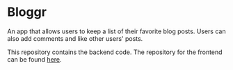 # Bloggr

An app that allows users to keep a list of their favorite blog posts. Users can also add comments and like other users' posts.

This repository contains the backend code. The repository for the frontend can be found [here](https://github.com/erwincabrera/bloggr).
